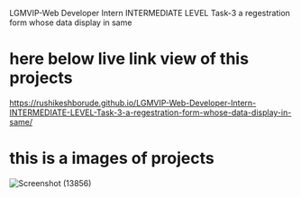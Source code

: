 LGMVIP-Web Developer Intern INTERMEDIATE LEVEL Task-3 a regestration form whose data display in same



# here below live link view of this projects
https://rushikeshborude.github.io/LGMVIP-Web-Developer-Intern-INTERMEDIATE-LEVEL-Task-3-a-regestration-form-whose-data-display-in-same/


# this is a images of projects 
![Screenshot (13856)](https://github.com/RushikeshBorude/LGMVIP-Web-Developer-Intern-INTERMEDIATE-LEVEL-Task-3-a-regestration-form-whose-data-display-in-same/assets/86228914/b6b36540-ce5a-49ee-9425-cd54dee0a859)
